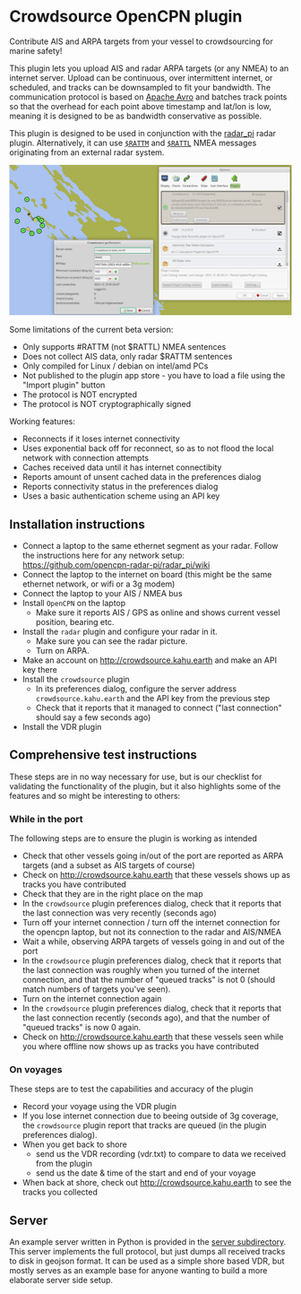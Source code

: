 # Crowdsource OpenCPN plugin

Contribute AIS and ARPA targets from your vessel to crowdsourcing for marine safety!

This plugin lets you upload AIS and radar ARPA targets (or any NMEA) to an internet server. Upload can be continuous, over intermittent internet, or scheduled, and tracks can be downsampled to fit your bandwidth.
The communication protocol is based on [Apache Avro](https://avro.apache.org/) and batches track points so that the overhead for each point above timestamp and lat/lon is low, meaning it is designed to be as bandwidth conservative as possible.

This plugin is designed to be used in conjunction with the [radar_pi](https://github.com/opencpn-radar-pi/radar_pi) radar plugin. Alternatively, it can use [`$RATTM`](https://gpsd.gitlab.io/gpsd/NMEA.html#_ttm_tracked_target_message) and [`$RATTL`](https://gpsd.gitlab.io/gpsd/NMEA.html#_tll_target_latitude_and_longitude) NMEA messages originating from an external radar system.

![Screenshot](screenshot.png)

Some limitations of the current beta version:
* Only supports #RATTM (not $RATTL) NMEA sentences
* Does not collect AIS data, only radar $RATTM sentences
* Only compiled for Linux / debian on intel/amd PCs
* Not published to the plugin app store - you have to load a file using the "Import plugin" button
* The protocol is NOT encrypted
* The protocol is NOT cryptographically signed

Working features:
* Reconnects if it loses internet connectivity
* Uses exponential back off for reconnect, so as to not flood the local network with connection attempts
* Caches received data until it has internet connectibity
* Reports amount of unsent cached data in the preferences dialog
* Reports connectivity status in the preferences dialog
* Uses a basic authentication scheme using an API key

## Installation instructions
 
* Connect a laptop to the same ethernet segment as your radar. Follow the instructions here for any network setup: https://github.com/opencpn-radar-pi/radar_pi/wiki
* Connect the laptop to the internet on board (this might be the same ethernet network, or wifi or a 3g modem)
* Connect the laptop to your AIS / NMEA bus
* Install `OpenCPN` on the laptop
  - Make sure it reports AIS / GPS as online and shows current vessel position, bearing etc. 
* Install the `radar` plugin and configure your radar in it.
  - Make sure you can see the radar picture.
  - Turn on ARPA.
* Make an account on http://crowdsource.kahu.earth and make an API key there
* Install the `crowdsource` plugin
  - In its preferences dialog, configure the server address `crowdsource.kahu.earth` and the API key from the previous step
  - Check that it reports that it managed to connect ("last connection" should say a few seconds ago)
* Install the VDR plugin

## Comprehensive test instructions

These steps are in no way necessary for use, but is our checklist for validating the functionality of the plugin,
but it also highlights some of the features and so might be interesting to others:

### While in the port

The following steps are to ensure the plugin is working as intended

* Check that other vessels going in/out of the port are reported as ARPA targets (and a subset as AIS targets of course)
* Check on  http://crowdsource.kahu.earth that these vessels shows up as tracks you have contributed
* Check that they are in the right place on the map
* In the `crowdsource` plugin preferences dialog, check that it reports that the last connection was very recently (seconds ago)
* Turn off your internet connection / turn off the internet connection for the opencpn laptop, but not its connection to the radar and AIS/NMEA
* Wait a while, observing ARPA targets of vessels going in and out of the port
* In the `crowdsource` plugin preferences dialog, check that it reports that the last connection was roughly when you turned of the internet connection, and that the number of "queued tracks" is not 0 (should match numbers of targets you've seen).
* Turn on the internet connection again
*  In the `crowdsource` plugin preferences dialog, check that it reports that the last connection recently (seconds ago), and that the number of "queued tracks" is now 0 again.
* Check on http://crowdsource.kahu.earth that these vessels seen while you where offline now shows up as tracks you have contributed

### On voyages

These steps are to test the capabilities and accuracy of the plugin

* Record your voyage using the VDR plugin
* If you lose internet connection due to beeing outside of 3g coverage, the `crowdsource` plugin report that tracks are queued (in the plugin preferences dialog).
* When you get back to shore
  - send us the VDR recording (vdr.txt) to compare to data we received from the plugin
  - send us the date & time of the start and end of your voyage
* When back at shore, check out http://crowdsource.kahu.earth to see the tracks you collected

## Server

An example server written in Python is provided in the [server subdirectory](server). This server implements the full protocol, but just dumps all received tracks to disk in geojson format.
It can be used as a simple shore based VDR, but mostly serves as an example base for anyone wanting to build a more elaborate server side setup.
